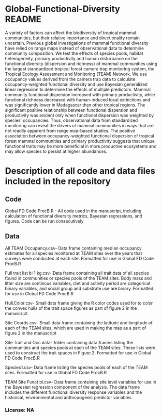 # Global-Functional-Diversity README
A variety of factors can affect the biodiversity of tropical mammal communities,
but their relative importance and directionality remain uncertain.
Previous global investigations of mammal functional diversity have relied
on range maps instead of observational data to determine community
composition. We test the effects of species pools, habitat heterogeneity, primary
productivity and human disturbance on the functional diversity
(dispersion and richness) of mammal communities using the largest standardized
tropical forest camera trap monitoring system, the Tropical Ecology
Assessment and Monitoring (TEAM) Network. We use occupancy values
derived from the camera trap data to calculate occupancy-weighted functional
diversity and use Bayesian generalized linear regression to
determine the effects of multiple predictors. Mammal community functional
dispersion increased with primary productivity, while functional richness
decreased with human-induced local extinctions and was significantly
lower in Madagascar than other tropical regions. The significant positive
relationship between functional dispersion and productivity was evident
only when functional dispersion was weighted by species’ occupancies.
Thus, observational data from standardized monitoring can reveal the
drivers of mammal communities in ways that are not readily apparent
from range map-based studies. The positive association between
occupancy-weighted functional dispersion of tropical forest mammal communities
and primary productivity suggests that unique functional traits
may be more beneficial in more productive ecosystems and may allow
species to persist at higher abundances.

# Description of all code and data files included in the repository
## Code
Global FD Code ProcB.R - All code used in the manuscript, including calculation of functional diversity metrics, Bayesian regressions, and figures. Code can be run consecutively. 

## Data
All TEAM Occupancy.csv- Data frame containing median occupancy estimates for all species monitored at TEAM sites over the years that surveys were conducted at each site. Formatted for use in Global FD Code ProcB.R

Full trait list bi 1 kg.csv- Data frame containing all trait data of all species found in communities or species pools of the TEAM sites. Body mass and litter size are continous variables, diet and activity period are categorical binary variables, and social group and substrate use are binary. Formatted for use in Global FD Code ProcB.R

Hull.Color.csv- Small data frame giving the R color codes used for to color the convex hulls of the trait space figures as part of figure 2 in the manuscript. 

Site Coords.csv- Small data frame containing the latitude and longitude of each of the TEAM sites, which are used in making the map as a part of figure 2 in the manuscript

Site Trait and Occ data- folder containing data frames listing the communities and species pools at each of the TEAM sites. These lists were used to construct the trait spaces in Figure 2. Formatted for use in Global FD Code ProcB.R

Species1.csv- Data frame listing the species pools of each of the TEAM sites. Formatted for use in Global FD Code ProcB.R

TEAM Site Funct bi.csv- Data frame containing site level variables for use in the Bayesian regression component of the analysis. The data frame includes the different functional diversity response variables and the historical, environmental and anthropogenic predictor variables.


### License: NA

